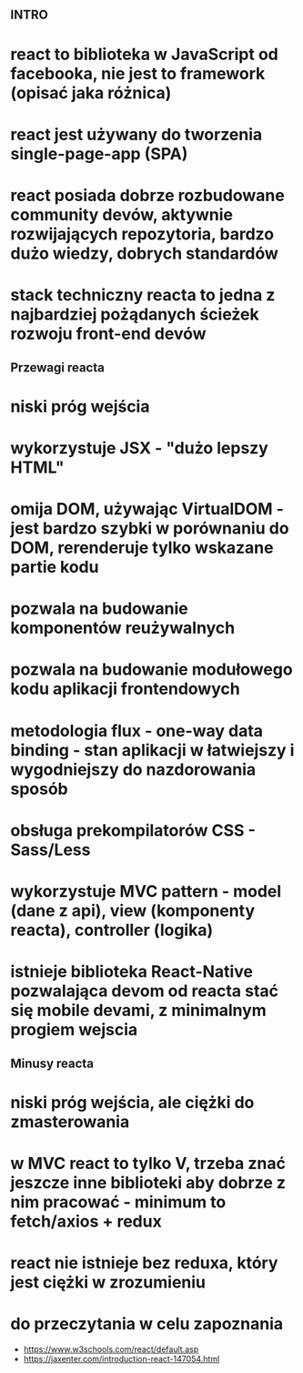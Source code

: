 ## INTRO
# react to biblioteka w JavaScript od facebooka, nie jest to framework (opisać jaka różnica)
# react jest używany do tworzenia single-page-app (SPA) 
# react posiada dobrze rozbudowane community devów, aktywnie rozwijających repozytoria, bardzo dużo wiedzy, dobrych standardów
# stack techniczny reacta to jedna z najbardziej pożądanych ścieżek rozwoju front-end devów

## Przewagi reacta
# niski próg wejścia
# wykorzystuje JSX - "dużo lepszy HTML"
# omija DOM, używając VirtualDOM - jest bardzo szybki w porównaniu do DOM, rerenderuje tylko wskazane partie kodu
# pozwala na budowanie komponentów reużywalnych
# pozwala na budowanie modułowego kodu aplikacji frontendowych
# metodologia flux - one-way data binding - stan aplikacji w łatwiejszy i wygodniejszy do nazdorowania sposób
# obsługa prekompilatorów CSS - Sass/Less
# wykorzystuje MVC pattern - model (dane z api), view (komponenty reacta), controller (logika)
# istnieje biblioteka React-Native pozwalająca devom od reacta stać się mobile devami, z minimalnym progiem wejscia


## Minusy reacta
# niski próg wejścia, ale ciężki do zmasterowania
# w MVC react to tylko V, trzeba znać jeszcze inne biblioteki aby dobrze z nim pracować - minimum to fetch/axios + redux
# react nie istnieje bez reduxa, który jest ciężki w zrozumieniu

# do przeczytania w celu zapoznania
- https://www.w3schools.com/react/default.asp
- https://jaxenter.com/introduction-react-147054.html
